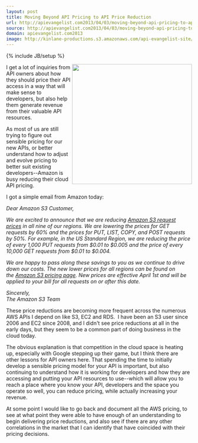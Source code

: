 ```yaml
---
layout: post
title: Moving Beyond API Pricing to API Price Reduction
url: http://apievangelist.com2013/04/03/moving-beyond-api-pricing-to-api-price-reduction/
source: http://apievangelist.com2013/04/03/moving-beyond-api-pricing-to-api-price-reduction/
domain: apievangelist.com2013
image: http://kinlane-productions.s3.amazonaws.com/api-evangelist-site/blog/aws-pricing.png
---
```

{% include JB/setup %}<p>
     <img src="https://s3.amazonaws.com/kinlane-productions/amazon/aws-pricing.png"  width="325" align="right" />
</p>
<p>
     I get a lot of inquiries from API owners about how they should price their API access in a way that will make sense to developers, but also help them generate revenue from their valuable API resources.
</p>
<p>
     As most of us are still trying to figure out sensible pricing for our new APIs, or better understand how to adjust and evolve pricing to better suit existing developers--Amazon is busy reducing their cloud API pricing.  
</p>
<p>
     I got a simple email from Amazon today:
</p>
<p>
     <em>Dear Amazon S3 Customer,</em>
</p>
<p>
     <em>We are excited to announce that we are reducing <a href="http://www.amazon.com/gp/r.html?R=2SXVU4T3VRUWB&amp;C=J2HG6JVZ1C5L&amp;H=PVA7GS7QEGLCGOTDJIF9KXXMGHEA&amp;T=C&amp;U=http%3A%2F%2Faws.amazon.com%2Fs3%2Fpricing%3Fref_%3Dpe_12300_29052180_8" target="_blank">Amazon S3 request prices</a> in all nine of our regions. We are lowering the prices for GET requests by 60% and the prices for PUT, LIST, COPY, and POST requests by 50%. For example, in the US Standard Region, we are reducing the price of every 1,000 PUT requests from $0.01 to $0.005 and the price of every 10,000 GET requests from $0.01 to $0.004.</em>
</p>
<p>
     <em>We are happy to pass along these savings to you as we continue to drive down our costs. The new lower prices for all regions can be found on the <a href="http://www.amazon.com/gp/r.html?R=2SXVU4T3VRUWB&amp;C=J2HG6JVZ1C5L&amp;H=PXMXBBGNPMWR1VAGFSTZAJIJ7Y8A&amp;T=C&amp;U=http%3A%2F%2Faws.amazon.com%2Fs3%2Fpricing%3Fref_%3Dpe_12300_29052180_7" target="_blank">Amazon S3 pricing page</a>. New prices are effective April 1st and will be applied to your bill for all requests on or after this date.</em>
</p>
<p>
     <em>Sincerely,</em><br />
     <em>The Amazon S3 Team</em>
</p>
<p>
     These price reductions are becoming more frequent across the numerous AWS APIs I depend on like S3, EC2 and RDS.  I have been an S3 user since 2006 and EC2 since 2008, and I didn't see price reductions at all in the early days, but they seem to be a common part of doing business in the cloud today.
</p>
<p>
     The obvious explanation is that competition in the cloud space is heating up, especially with Google stepping up their game, but I think there are other lessons for API owners here. That spending the time to initially develop a sensible pricing model for your API is important, but also continuing to understand how it is working for developers and how they are accessing and putting your API resources to use--which will allow you to reach a place where you know your API, developers and the space you operate so well, you can reduce pricing, while actually increasing your revenue.  
</p>
<p>
     At some point I would like to go back and document all the AWS pricing, to see at what point they were able to have enough of an understanding to begin delivering price reductions, and also see if there are any other correlations in the market that I can identify that have coincided with their pricing decisions.  
</p>
